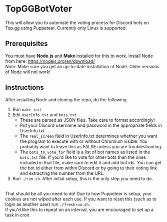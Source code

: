 # TopGGBotVoter
This will allow you to automate the voting process for Discord bots on Top.gg using Puppeteer. Currently only Linux is supported. <br>

## Prerequisites
You must have <b>Node.js</b> and <b>Make</b> installed for this to work. 
Install Node from here:
https://nodejs.org/en/download/ <br>
*Note*: Make sure you get an up-to-date installation of Node. Older versions of Node will not work!


## Instructions
After installing Node and cloning the repo, do the following.
<ol>
<li>Run <code>make init</code></li>
<li>Edit <code>UserInfo.txt</code> and <code>bots.txt</code>
  <ul>
    <li>These are parsed as JSON files. Take care to format accordingly!</li>
    <li>Put your Discord username and password in the appropriate fields in UserInfo.txt.</li>
    <li>The <code>real_screen</code> field in UserInfo.txt determines whether you want the program to execute with or without Chromium visible. You probably want to leave this as FALSE unless you are troubleshooting.</li>
    <li>The <code>bots_to_vote_for</code> field is a list of bot names as listed in the <code>bots.txt</code> file. If you'd like to vote for other bots than the ones included in that file, make sure to edit it and add bot ids. You can get the bot id either from within Discord or by going to their voting link and extracting the number from the URL.</li>
  </ul>
</li>
<li>Run <code>./run.sh</code>. After initial setup, this is the only step you need to do.</li>
</ol>
<br>
That should be all you need to do! Due to how Puppeteer is setup, your cookies are not wiped after each use. If you want to reset this (such as to login as another user) run <code>./freshrun.sh</code>. <br>
If you'd like this to repeat on an interval, you are encouraged to set up a task in cron.
